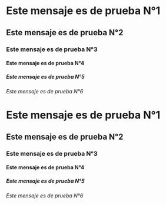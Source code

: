 <h1> Este mensaje es de prueba N°1
<h2> Este mensaje es de prueba N°2
<h3> Este mensaje es de prueba N°3
<h4> Este mensaje es de prueba N°4
<h5> Este mensaje es de prueba N°5
<h6> Este mensaje es de prueba N°6

# Este mensaje es de prueba N°1
## Este mensaje es de prueba N°2
### Este mensaje es de prueba N°3
#### Este mensaje es de prueba N°4
##### Este mensaje es de prueba N°5
###### Este mensaje es de prueba N°6
